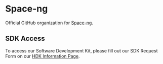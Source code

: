# Space-ng

Official GitHub organization for [Space-ng](https://www.space-ng.com/).

## SDK Access

To access our Software Development Kit, please fill out our SDK Request Form on our [HDK Information Page](https://www.space-ng.com/hdk).
